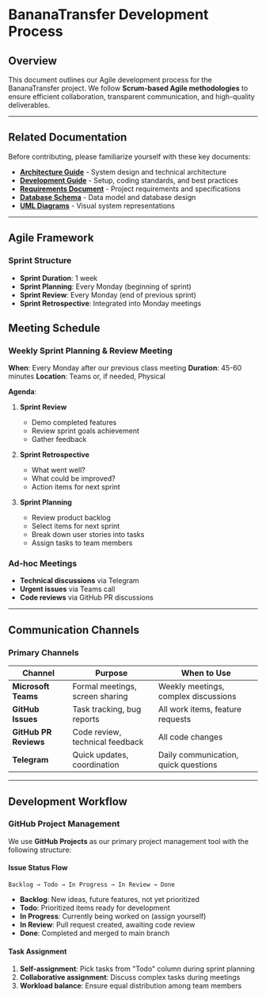 # BananaTransfer Development Process

## Overview

This document outlines our Agile development process for the BananaTransfer project. We follow **Scrum-based Agile methodologies** to ensure efficient collaboration, transparent communication, and high-quality deliverables.

---

## Related Documentation

Before contributing, please familiarize yourself with these key documents:

- **[Architecture Guide](./architecture.md)** - System design and technical architecture
- **[Development Guide](./development_guide.md)** - Setup, coding standards, and best practices
- **[Requirements Document](./requirements.md)** - Project requirements and specifications
- **[Database Schema](./database.md)** - Data model and database design
- **[UML Diagrams](./umls/)** - Visual system representations

---

## Agile Framework

### Sprint Structure
- **Sprint Duration**: 1 week
- **Sprint Planning**: Every Monday (beginning of sprint)
- **Sprint Review**: Every Monday (end of previous sprint)
- **Sprint Retrospective**: Integrated into Monday meetings

## Meeting Schedule

### Weekly Sprint Planning & Review Meeting
**When**: Every Monday after our previous class meeting
**Duration**: 45-60 minutes
**Location**: Teams or, if needed, Physical

**Agenda**:
1. **Sprint Review** 
   - Demo completed features
   - Review sprint goals achievement
   - Gather feedback

2. **Sprint Retrospective** 
   - What went well?
   - What could be improved?
   - Action items for next sprint

3. **Sprint Planning** 
   - Review product backlog
   - Select items for next sprint
   - Break down user stories into tasks
   - Assign tasks to team members

### Ad-hoc Meetings
- **Technical discussions** via Telegram
- **Urgent issues** via Teams call
- **Code reviews** via GitHub PR discussions

---

## Communication Channels

### Primary Channels
| Channel | Purpose | When to Use |
|---------|---------|-------------|
| **Microsoft Teams** | Formal meetings, screen sharing | Weekly meetings, complex discussions |
| **GitHub Issues** | Task tracking, bug reports | All work items, feature requests |
| **GitHub PR Reviews** | Code review, technical feedback | All code changes |
| **Telegram** | Quick updates, coordination | Daily communication, quick questions |


---

## Development Workflow

### GitHub Project Management

We use **GitHub Projects** as our primary project management tool with the following structure:

#### Issue Status Flow
```
Backlog → Todo → In Progress → In Review → Done
```

- **Backlog**: New ideas, future features, not yet prioritized
- **Todo**: Prioritized items ready for development
- **In Progress**: Currently being worked on (assign yourself)
- **In Review**: Pull request created, awaiting code review
- **Done**: Completed and merged to main branch

#### Task Assignment
1. **Self-assignment**: Pick tasks from "Todo" column during sprint planning
2. **Collaborative assignment**: Discuss complex tasks during meetings
3. **Workload balance**: Ensure equal distribution among team members